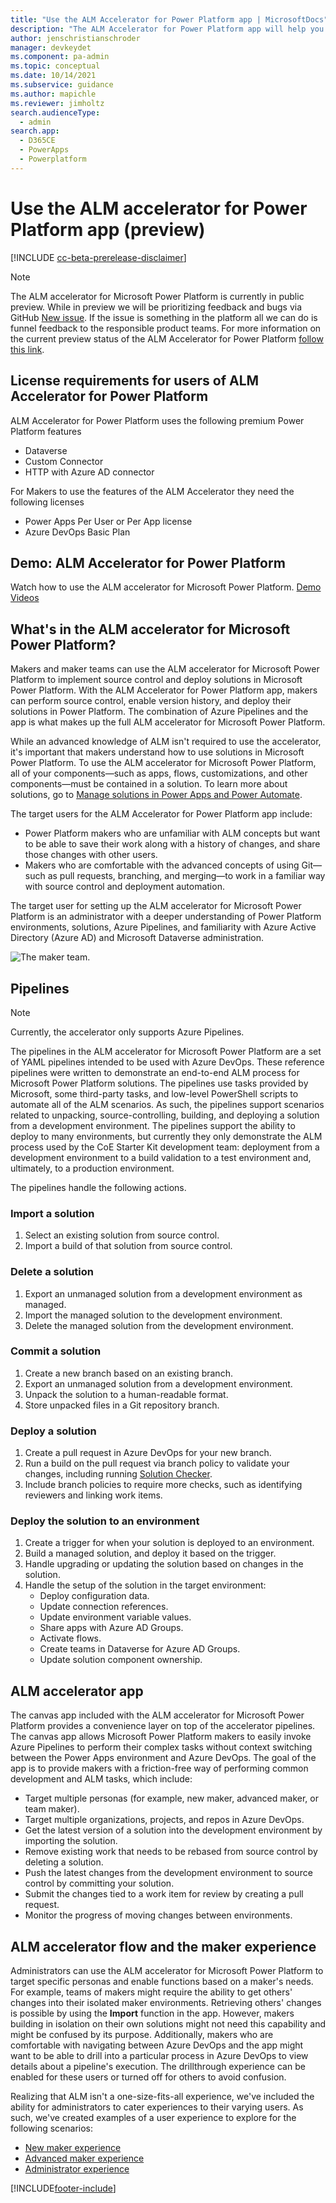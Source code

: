 ```yaml
---
title: "Use the ALM Accelerator for Power Platform app | MicrosoftDocs"
description: "The ALM Accelerator for Power Platform app will help you follow ALM patterns and practices. It enables you to establish source control for your solutions and move them from your development environment to test and production environments by using Azure DevOps"
author: jenschristianschroder
manager: devkeydet
ms.component: pa-admin
ms.topic: conceptual
ms.date: 10/14/2021
ms.subservice: guidance
ms.author: mapichle
ms.reviewer: jimholtz
search.audienceType: 
  - admin
search.app: 
  - D365CE
  - PowerApps
  - Powerplatform
---
```

# Use the ALM accelerator for Power Platform app (preview)

[!INCLUDE [cc-beta-prerelease-disclaimer](../../includes/cc-beta-prerelease-disclaimer.md)]

> [!NOTE]
> The ALM accelerator for Microsoft Power Platform is currently in public preview. While in preview we will be prioritizing feedback and bugs via GitHub [New issue](https://github.com/microsoft/coe-starter-kit/labels/alm-accelerator). If the issue is something in the platform all we can do is funnel feedback to the responsible product teams. For more information on the current preview status of the ALM Accelerator for Power Platform [follow this link](https://github.com/microsoft/coe-starter-kit/blob/main/CenterofExcellenceALMAccelerator/PREVIEW.md).

## License requirements for users of ALM Accelerator for Power Platform

ALM Accelerator for Power Platform uses the following premium Power Platform features

- Dataverse
- Custom Connector
- HTTP with Azure AD connector

For Makers to use the features of the ALM Accelerator they need the following licenses

- Power Apps Per User or Per App license
- Azure DevOps Basic Plan

## Demo: ALM Accelerator for Power Platform

Watch how to use the ALM accelerator for Microsoft Power Platform.
[Demo Videos](https://github.com/microsoft/coe-starter-kit/blob/main/CenterofExcellenceALMAccelerator/WALKTHROUGHS.md)

## What's in the ALM accelerator for Microsoft Power Platform?

Makers and maker teams can use the ALM accelerator for Microsoft Power Platform to implement source control and deploy solutions in Microsoft Power Platform. With the ALM Accelerator for Power Platform app, makers can perform source control, enable version history, and deploy their solutions in Power Platform. The combination of Azure Pipelines and the app is what makes up the full ALM accelerator for Microsoft Power Platform.

While an advanced knowledge of ALM isn't required to use the accelerator, it's important that makers understand how to use solutions in Microsoft Power Platform. To use the ALM accelerator for Microsoft Power Platform, all of your components—such as apps, flows, customizations, and other components—must be contained in a solution. To learn more about solutions, go to [Manage solutions in Power Apps and Power Automate](/learn/modules/manage-solutions-power-automate/).

The target users for the ALM Accelerator for Power Platform app include:

- Power Platform makers who are unfamiliar with ALM concepts but want to be able to save their work along with a history of changes, and share those changes with other users.
- Makers who are comfortable with the advanced concepts of using Git—such as pull requests, branching, and merging—to work in a familiar way with source control and deployment automation.

The target user for setting up the ALM accelerator for Microsoft Power Platform is an administrator with a deeper understanding of Power Platform environments, solutions, Azure Pipelines, and familiarity with Azure Active Directory (Azure AD) and Microsoft Dataverse administration.

![The maker team.](media/almacceleratorpowerplatform-components/TheMakerTeam.png "The maker team")

## Pipelines

>[!NOTE]
>Currently, the accelerator only supports Azure Pipelines.

The pipelines in the ALM accelerator for Microsoft Power Platform are a set of YAML pipelines intended to be used with Azure DevOps. These reference pipelines were written to demonstrate an end-to-end ALM process for Microsoft Power Platform solutions. The pipelines use tasks provided by Microsoft, some third-party tasks, and low-level PowerShell scripts to automate all of the ALM scenarios. As such, the pipelines support scenarios related to unpacking, source-controlling, building, and deploying a solution from a development environment. The pipelines support the ability to deploy to many environments, but currently they only demonstrate the ALM process used by the CoE Starter Kit development team: deployment from a development environment to a build validation to a test environment and, ultimately, to a production environment.

The pipelines handle the following actions.

### Import a solution

1. Select an existing solution from source control.
1. Import a build of that solution from source control.

### Delete a solution

1. Export an unmanaged solution from a development environment as managed.
1. Import the managed solution to the development environment.
1. Delete the managed solution from the development environment.

### Commit a solution

1. Create a new branch based on an existing branch.
1. Export an unmanaged solution from a development environment.
1. Unpack the solution to a human-readable format.
1. Store unpacked files in a Git repository branch.

### Deploy a solution

1. Create a pull request in Azure DevOps for your new branch.
1. Run a build on the pull request via branch policy to validate your changes, including running [Solution Checker](/powerapps/maker/data-platform/use-powerapps-checker).
1. Include branch policies to require more checks, such as identifying reviewers and linking work items.

### Deploy the solution to an environment

1. Create a trigger for when your solution is deployed to an environment.
1. Build a managed solution, and deploy it based on the trigger.
1. Handle upgrading or updating the solution based on changes in the solution.
1. Handle the setup of the solution in the target environment:
   - Deploy configuration data.
   - Update connection references.
   - Update environment variable values.
   - Share apps with Azure AD Groups.
   - Activate flows.
   - Create teams in Dataverse for Azure AD Groups.
   - Update solution component ownership.

## ALM accelerator app

The canvas app included with the ALM accelerator for Microsoft Power Platform provides a convenience layer on top of the accelerator pipelines. The canvas app allows Microsoft Power Platform makers to easily invoke Azure Pipelines to perform their complex tasks without context switching between the Power Apps environment and Azure DevOps. The goal of the app is to provide makers with a friction-free way of performing common development and ALM tasks, which include:

- Target multiple personas (for example, new maker, advanced maker, or team maker).
- Target multiple organizations, projects, and repos in Azure DevOps.
- Get the latest version of a solution into the development environment by importing the solution.
- Remove existing work that needs to be rebased from source control by deleting a solution.
- Push the latest changes from the development environment to source control by committing your solution.
- Submit the changes tied to a work item for review by creating a pull request.
- Monitor the progress of moving changes between environments.

## ALM accelerator flow and the maker experience

Administrators can use the ALM accelerator for Microsoft Power Platform to target specific personas and enable functions based on a maker's needs. For example, teams of makers might require the ability to get others' changes into their isolated maker environments. Retrieving others' changes is possible by using the **Import** function in the app. However, makers building in isolation on their own solutions might not need this capability and might be confused by its purpose. Additionally, makers who are comfortable with navigating between Azure DevOps and the app might want to be able to drill into a particular process in Azure DevOps to view details about a pipeline's execution. The drillthrough experience can be enabled for these users or turned off for others to avoid confusion.

Realizing that ALM isn't a one-size-fits-all experience, we've included the ability for administrators to cater experiences to their varying users. As such, we've created examples of a user experience to explore for the following scenarios:

- [New maker experience](almacceleratorpowerplatform-newmaker.md)
- [Advanced maker experience](almacceleratorpowerplatform-advancedmaker.md)
- [Administrator experience](setup-almacceleratorpowerplatform-deployment-profiles.md)

[!INCLUDE[footer-include](../../includes/footer-banner.md)]
